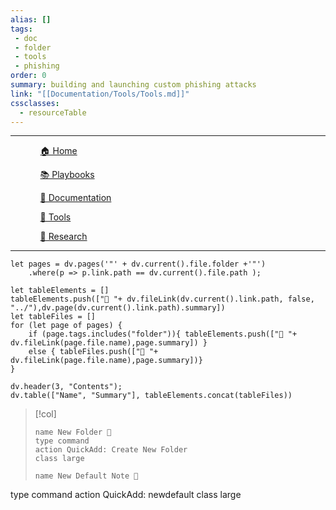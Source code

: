 ```yaml
---
alias: []
tags:
 - doc
 - folder
 - tools
 - phishing
order: 0
summary: building and launching custom phishing attacks
link: "[[Documentation/Tools/Tools.md]]"
cssclasses:
  - resourceTable
---
```

***

<div><ul class="navheader"> <ul><a href="Home.md" class="internal-link">🏠 Home</a></ul><ul><a href="Playbooks/Playbooks.md" class="internal-link">📚 Playbooks</a></ul><ul><a href="Documentation/Documentation.md" class="internal-link">📝 Documentation</a></ul><ul><a href="Tools/Tools.md" class="internal-link">🔧 Tools</a></ul><ul><a href="Research/Research.md" class="internal-link">🔬 Research</a></ul></ul></div>

***
```dataviewjs
let pages = dv.pages('"' + dv.current().file.folder +'"')
	.where(p => p.link.path == dv.current().file.path );

let tableElements = []
tableElements.push(["📁 "+ dv.fileLink(dv.current().link.path, false, "../"),dv.page(dv.current().link.path).summary])
let tableFiles = []
for (let page of pages) {
	if (page.tags.includes("folder")){ tableElements.push(["📁 "+ dv.fileLink(page.file.name),page.summary]) }
	else { tableFiles.push(["📝 "+ dv.fileLink(page.file.name),page.summary])}
}

dv.header(3, "Contents");
dv.table(["Name", "Summary"], tableElements.concat(tableFiles))
```

> [!col] 
>```button
> name New Folder 📁
>type command
>action QuickAdd: Create New Folder
>class large
>```
> 
>```button
>name New Default Note 📝
type command
action QuickAdd: newdefault
class large
>```
